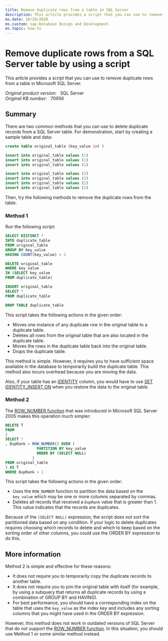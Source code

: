 ```yaml
---
title: Remove duplicate rows from a table in SQL Server
description: This article provides a script that you can use to remove duplicate rows from a SQL Server table.
ms.date: 10/29/2020
ms.custom: sap:Database Design and Development
ms.topic: how-to
---
```

# Remove duplicate rows from a SQL Server table by using a script

This article provides a script that you can use to remove duplicate rows from a table in Microsoft SQL Server.

_Original product version:_ &nbsp; SQL Server  
_Original KB number:_ &nbsp; 70956

## Summary

There are two common methods that you can use to delete duplicate records from a SQL Server table. For demonstration, start by creating a sample table and data:

```sql
create table original_table (key_value int )

insert into original_table values (1)
insert into original_table values (1)
insert into original_table values (1)

insert into original_table values (2)
insert into original_table values (2)
insert into original_table values (2)
insert into original_table values (2)
```

Then, try the following methods to remove the duplicate rows from the table.

### Method 1

Run the following script:

```sql
SELECT DISTINCT *
INTO duplicate_table
FROM original_table
GROUP BY key_value
HAVING COUNT(key_value) > 1

DELETE original_table
WHERE key_value
IN (SELECT key_value
FROM duplicate_table)

INSERT original_table
SELECT *
FROM duplicate_table

DROP TABLE duplicate_table
```

This script takes the following actions in the given order:

- Moves one instance of any duplicate row in the original table to a duplicate table.
- Deletes all rows from the original table that are also located in the duplicate table.
- Moves the rows in the duplicate table back into the original table.
- Drops the duplicate table.

This method is simple. However, it requires you to have sufficient space available in the database to temporarily build the duplicate table. This method also incurs overhead because you are moving the data.

Also, if your table has an [IDENTITY](/sql/t-sql/statements/create-table-transact-sql-identity-property) column, you would have to use [SET IDENTITY_INSERT ON](/sql/t-sql/statements/set-identity-insert-transact-sql) when you restore the data to the original table.

### Method 2

The [ROW_NUMBER function](/sql/t-sql/functions/row-number-transact-sql) that was introduced in Microsoft SQL Server 2005 makes this operation much simpler:

```sql
DELETE T
FROM
(
SELECT *
, DupRank = ROW_NUMBER() OVER (
              PARTITION BY key_value
              ORDER BY (SELECT NULL)
            )
FROM original_table
) AS T
WHERE DupRank > 1 
```

This script takes the following actions in the given order:

- Uses the `ROW_NUMBER` function to partition the data based on the `key_value` which may be one or more columns separated by commas.
- Deletes all records that received a `DupRank` value that is greater than 1. This value indicates that the records are duplicates.

Because of the `(SELECT NULL)` expression, the script does not sort the partitioned data based on any condition. If your logic to delete duplicates requires choosing which records to delete and which to keep based on the sorting order of other columns, you could use the ORDER BY expression to do this.

## More information

Method 2 is simple and effective for these reasons:

- It does not require you to temporarily copy the duplicate records to another table.
- It does not require you to join the original table with itself (for example, by using a subquery that returns all duplicate records by using a combination of GROUP BY and HAVING).
- For best performance, you should have a corresponding index on the table that uses the `key_value` as the index key and includes any sorting columns that you might have used in the ORDER BY expression.

However, this method does not work in outdated versions of SQL Server that do not support the [ROW_NUMBER function](/sql/t-sql/functions/row-number-transact-sql). In this situation, you should use Method 1 or some similar method instead.
